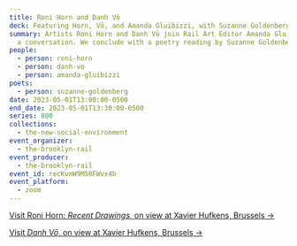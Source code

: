 ```yaml
---
title: Roni Horn and Danh Vō
deck: Featuring Horn, Vō, and Amanda Gluibizzi, with Suzanne Goldenberg
summary: Artists Roni Horn and Danh Vō join Rail Art Editor Amanda Gluibizzi for
  a conversation. We conclude with a poetry reading by Suzanne Goldenberg.
people:
  - person: roni-horn
  - person: danh-vo
  - person: amanda-gluibizzi
poets:
  - person: suzanne-goldenberg
date: 2023-05-01T13:00:00-0500
end_date: 2023-05-01T13:30:00-0500
series: 800
collections:
  - the-new-social-environment
event_organizer:
  - the-brooklyn-rail
event_producer:
  - the-brooklyn-rail
event_id: recKvmW9M50FWvx4b
event_platform:
  - zoom
---
```

[V﻿isit Roni Horn: *Recent Drawings*, on view at Xavier Hufkens, Brussels →](https://www.xavierhufkens.com/exhibitions/recent-drawings-2)

[V﻿isit *Danh Vō*, on view at Xavier Hufkens, Brussels →](https://www.xavierhufkens.com/exhibitions/danh-vo-2)